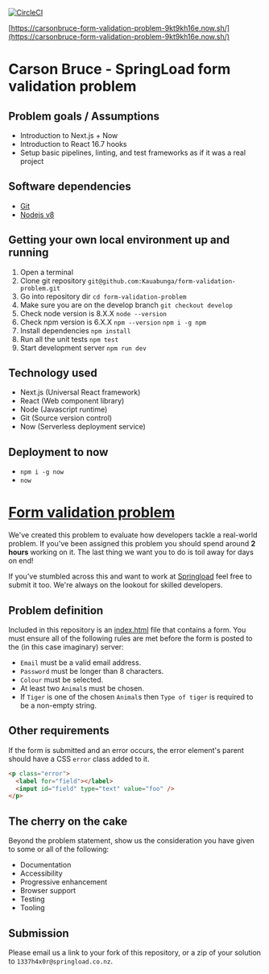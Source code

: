 [![CircleCI](https://circleci.com/gh/Kauabunga/form-validation-problem.svg?style=svg)](https://circleci.com/gh/Kauabunga/form-validation-problem)

[https://carsonbruce-form-validation-problem-9kt9kh16e.now.sh/](https://carsonbruce-form-validation-problem-9kt9kh16e.now.sh/)

# Carson Bruce - SpringLoad form validation problem

## Problem goals / Assumptions

- Introduction to Next.js + Now
- Introduction to React 16.7 hooks
- Setup basic pipelines, linting, and test frameworks as if it was a real project

## Software dependencies

- [Git](https://try.github.io/levels/1/challenges/1)
- [Nodejs v8](https://nodejs.org/)

## Getting your own local environment up and running

1. Open a terminal
2. Clone git repository `git@github.com:Kauabunga/form-validation-problem.git`
3. Go into repository dir `cd form-validation-problem`
4. Make sure you are on the develop branch `git checkout develop`
5. Check node version is 8.X.X `node --version`
6. Check npm version is 6.X.X `npm --version` `npm i -g npm`
7. Install dependencies `npm install`
8. Run all the unit tests `npm test`
9. Start development server `npm run dev`

## Technology used

- Next.js (Universal React framework)
- React (Web component library)
- Node (Javascript runtime)
- Git (Source version control)
- Now (Serverless deployment service)

## Deployment to now

- `npm i -g now`
- `now`

# [Form validation problem](https://springload.github.io/form-validation-problem/)

We've created this problem to evaluate how developers tackle a real-world problem. If you've been assigned this problem you should spend around **2 hours** working on it. The last thing we want you to do is toil away for days on end!

If you've stumbled across this and want to work at [Springload](https://www.springload.co.nz/) feel free to submit it too. We're always on the lookout for skilled developers.

## Problem definition

Included in this repository is an [index.html](index.html) file that contains a form. You must ensure all of the following rules are met before the form is posted to the (in this case imaginary) server:

- `Email` must be a valid email address.
- `Password` must be longer than 8 characters.
- `Colour` must be selected.
- At least two `Animal`s must be chosen.
- If `Tiger` is one of the chosen `Animal`s then `Type of tiger` is required to be a non-empty string.

## Other requirements

If the form is submitted and an error occurs, the error element's parent should have a CSS `error` class added to it.

```html
<p class="error">
  <label for="field"></label>
  <input id="field" type="text" value="foo" />
</p>
```

## The cherry on the cake

Beyond the problem statement, show us the consideration you have given to some or all of the following:

- Documentation
- Accessibility
- Progressive enhancement
- Browser support
- Testing
- Tooling

## Submission

Please email us a link to your fork of this repository, or a zip of your solution to `1337h4x0r@springload.co.nz`.
